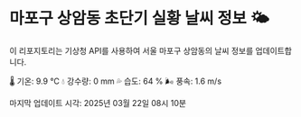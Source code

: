 
# 마포구 상암동 초단기 실황 날씨 정보 🌤️

이 리포지토리는 기상청 API를 사용하여 서울 마포구 상암동의 날씨 정보를 업데이트합니다. 

🌡️ 기온: 9.9 ℃
💧 강수량: 0 mm
💦 습도: 64 %
🌬️ 풍속: 1.6 m/s

마지막 업데이트 시각: 2025년 03월 22일 08시 10분    
